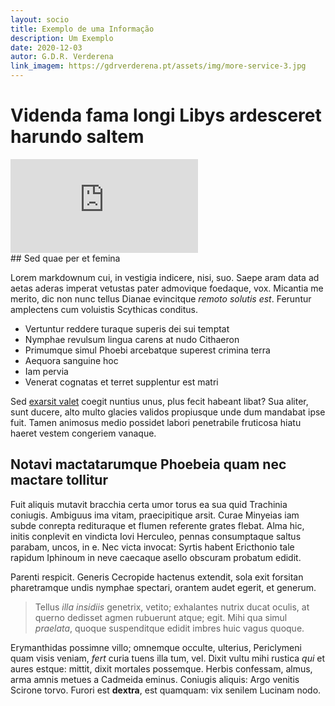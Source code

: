 ```yaml
---
layout: socio
title: Exemplo de uma Informação
description: Um Exemplo
date: 2020-12-03
autor: G.D.R. Verderena
link_imagem: https://gdrverderena.pt/assets/img/more-service-3.jpg
---
```



# Videnda fama longi Libys ardesceret harundo saltem

<div class="embed-responsive embed-responsive-16by9">
<embed class="embed-responsive-item" src="https://www.w3.org/WAI/ER/tests/xhtml/testfiles/resources/pdf/dummy.pdf" type='application/pdf' >
</div>
## Sed quae per et femina

Lorem markdownum cui, in vestigia indicere, nisi, suo. Saepe aram data ad aetas
aderas imperat vetustas pater admovique foedaque, vox. Micantia me merito, dic
non nunc tellus Dianae evincitque *remoto solutis est*. Feruntur amplectens cum
voluistis Scythicas conditus.

- Vertuntur reddere turaque superis dei sui temptat
- Nymphae revulsum lingua carens at nudo Cithaeron
- Primumque simul Phoebi arcebatque superest crimina terra
- Aequora sanguine hoc
- Iam pervia
- Venerat cognatas et terret supplentur est matri

Sed [exarsit valet](http://fiducia-non.com/) coegit nuntius unus, plus fecit
habeant libat? Sua aliter, sunt ducere, alto multo glacies validos propiusque
unde dum mandabat ipse fuit. Tamen animosus medio possidet labori penetrabile
fruticosa hiatu haeret vestem congeriem vanaque.

## Notavi mactatarumque Phoebeia quam nec mactare tollitur

Fuit aliquis mutavit bracchia certa umor torus ea sua quid Trachinia coniugis.
Ambiguus ima vitam, praecipitique arsit. Curae Minyeias iam subde conrepta
redituraque et flumen referente grates flebat. Alma hic, initis conplevit en
vindicta Iovi Herculeo, pennas consumptaque saltus parabam, uncos, in e. Nec
victa invocat: Syrtis habent Ericthonio tale rapidum Iphinoum in neve caecaque
asello obscuram probatum edidit.

Parenti respicit. Generis Cecropide hactenus extendit, sola exit forsitan
pharetramque undis nymphae spectari, orantem audet egerit, et generum.

> Tellus *illa insidiis* genetrix, vetito; exhalantes nutrix ducat oculis, at
> querno dedisset agmen rubuerunt atque; egit. Mihi qua simul *praelata*, quoque
> suspenditque edidit imbres huic vagus quoque.

Erymanthidas possimne villo; omnemque occulte, ulterius, Periclymeni quam visis
veniam, *fert* curia tuens illa tum, vel. Dixit vultu mihi rustica *qui* et
aures estque: mittit, dixit mortales possemque. Herbis confessam, almus, arma
amnis metues a Cadmeida eminus. Coniugis aliquis: Argo venitis Scirone torvo.
Furori est **dextra**, est quamquam: vix senilem Lucinam nodo.
